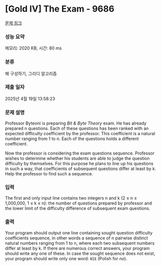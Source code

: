 # [Gold IV] The Exam - 9686 

[문제 링크](https://www.acmicpc.net/problem/9686) 

### 성능 요약

메모리: 2020 KB, 시간: 80 ms

### 분류

해 구성하기, 그리디 알고리즘

### 제출 일자

2025년 4월 19일 13:58:23

### 문제 설명

<p>Professor Byteoni is preparing <i>Bit & Byte Theory</i> exam. He has already prepared n questions. Each of these questions has been ranked with an expected difficulty coefficient by the professor. This coefficient is a natural number ranging from 1 to n. Each of the questions holds a different coefficient.</p>

<p>Now the professor is considering the exam questions sequence. Professor wishes to determine whether his students are able to judge the question difficulty by themselves. For this purpose he plans to line up his questions in such a way, that coefficients of subsequent questions differ at least by k. Help the professor to find such a sequence.</p>

### 입력 

 <p>The first and only input line contains two integers n and k (2 ≤ n ≤ 1,000,000, 1 ≤ k ≤ n): the number of questions prepared by professor and the lower limit of the difficulty difference of subsequent exam questions.</p>

### 출력 

 <p>Your program should output one line containing sought question difficulty coefficients sequence, in other words a sequence of n pairwise distinct natural numbers ranging from 1 to n, where each two subsequent numbers differ at least by k. If there are numerous correct answers, your program should write any one of these. In case the sought sequence does not exist, your program should write only one word: <code>NIE</code> (Polish for <i>no</i>).</p>

